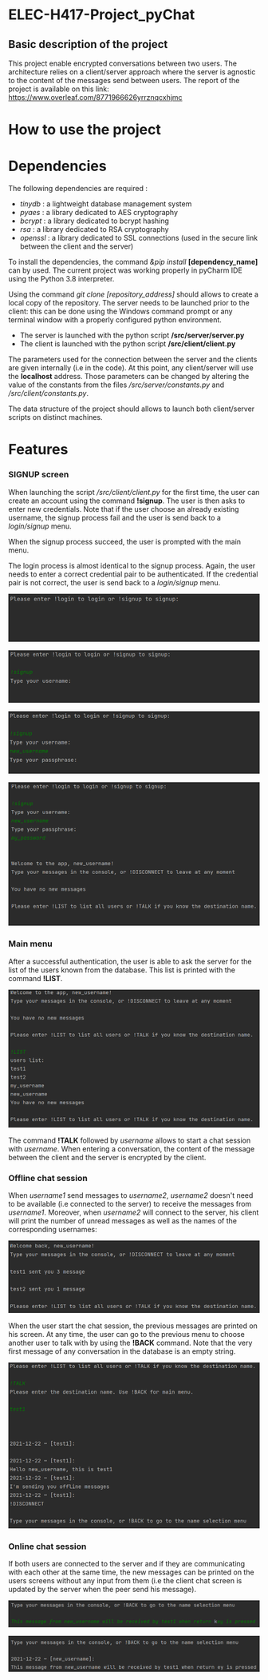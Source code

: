 

# ELEC-H417-Project_pyChat
## Basic description of the project
This project enable encrypted conversations between two users. The architecture relies on a client/server approach where the server is agnostic to the content of the messages send between users. The report of the project is available on this link: https://www.overleaf.com/8771966626yrrznqcxhjmc



# How to use the project

# Dependencies

The following dependencies are required : 
- *tinydb* : a lightweight database management system
- *pyaes* : a library dedicated to AES cryptography
- *bcrypt* : a library dedicated to bcrypt hashing 
- *rsa* : a library dedicated to RSA cryptography 
- *openssl* : a library dedicated to SSL connections (used in the secure link between the client and the server)

To install the dependencies, the command *&pip install* **[dependency_name]** can by used. The current project was working properly in pyCharm IDE using the Python 3.8 interpreter.


Using the command *git clone *[repository_address]** should allows to create a local copy of the repository. The server needs to be launched prior to the client: this can be done using the Windows command prompt or any terminal window with a properly configured python environment. 

- The server is launched with the python script **/src/server/server.py** 
- The client is launched with the python script **/src/client/client.py**

The parameters used for the connection between the server and the clients are given internally (i.e in the code). At this point, any client/server will use the **localhost** address. Those parameters can be changed by altering the value of the constants from the files */src/server/constants.py* and */src/client/constants.py*.

The data structure of the project should allows to launch both client/server scripts on distinct machines.
# Features
### SIGNUP screen

When launching the script */src/client/client.py* for the first time, the user can create an account using the command **!signup**. The user is then asks to enter new credentials. Note that if the user choose an already existing username, the signup process fail and the user is send back to a *login/signup* menu.


When the signup process succeed, the user is prompted with the main menu. 

The login process is almost identical to the signup process. Again, the user needs to enter a correct credential pair to be authenticated. If the credential pair is not correct, the user is send back to a *login/signup* menu.

![signup_screen](images/signup.png)

![signup_screen2](images/signup2.png)

![signup_screen3](images/signup3.png)

![signup_screen4](images/signup4.png)

### Main menu
After a successful authentication, the user is able to ask the server for the list of the users known from the database. This list is printed with the command **!LIST**.

![signup_screen4](images/main_menu_1.png)

The command **!TALK** followed by *username* allows to start a chat session with *username*. When entering a conversation, the content of the message between the client and the server is encrypted by the client. 

### Offline chat session
When *username1* send messages to *username2*, *username2* doesn't need to be available (i.e connected to the server) to receive the messages from *username1*. Moreover, when *username2* will connect to the server, his client will print the number of unread messages as well as the names of the corresponding usernames:

![signup_screen4](images/offline_chat1.png)

When the user start the chat session, the previous messages are printed on his screen. At any time, the user can go to the previous menu to choose another user to talk with by using the **!BACK** command. Note that the very first message of any conversation in the database is an empty string.

![signup_screen4](images/offline_chat2.png)

### Online chat session
If both users are connected to the server and if they are communicating with each other at the same time, the new messages can be printed on the users screens without any input from them (i.e the client chat screen is updated by the server when the peer send his message). 

![signup_screen4](images/online_chat1.png)

![signup_screen4](images/online_chat2.png)

